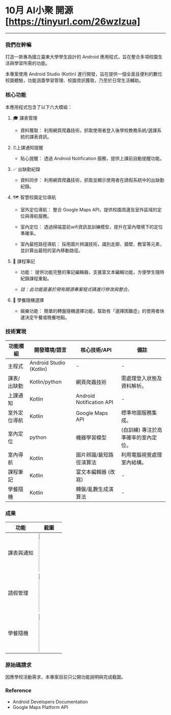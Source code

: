 # 10月 AI小聚 開源 [https://tinyurl.com/26wzlzua]
---
### 我們在幹嘛
打造一款專為國立臺東大學學生設計的 Android 應用程式，旨在整合多項校園生活與學習所需的功能。

本專案使用 Android Studio (Kotlin) 進行開發，旨在提供一個全面且便利的數位校園體驗，功能涵蓋學習管理、校園資訊獲取，乃至於日常生活輔助。

### 核心功能
本應用程式包含了以下六大模組：

1. 🎓 課表管理
    
    - 資料獲取： 利用網頁爬蟲技術，抓取使用者登入後學校教務系統/選課系統的課表資訊。
      
2. ⏰上課通知提醒

    - 貼心提醒： 透過 Android Notification 服務，提供上課前自動提醒功能。

3. ✅ 出缺勤紀錄

    - 資料同步： 利用網頁爬蟲技術，抓取並顯示使用者在請假系統中的出缺勤紀錄。

4. 🗺️ 智慧校園定位導航

    - 室外定位導航： 整合 Google Maps API，提供校園周邊及室外區域的定位與導航服務。
    
    - 室內定位： 透過掃描當前wifi資訊並訓練模型，提升在室內環境下的定位準確率。
    
    - 室內最短路徑導航： 採用圖片辨識技術，識別走廊、牆壁、教室等元素，並計算出最短的室內移動路徑。

5. 📝 課程筆記

    - 功能： 提供功能完整的筆記編輯器，支援富文本編輯功能，方便學生隨時紀錄課程重點。
    
    - *註：此功能是基於現有開源專案程式碼進行修改與整合。*

6. 🍔 學餐隨機選擇

    - 娛樂功能： 簡單的轉盤隨機選擇功能，幫助有「選擇困難症」的使用者快速決定午餐或晚餐地點。

### 技術實現
| 功能模組	| 開發環境/語言 | 核心技術/API | 備註 |
| -- | -- | -- | -- |
| 主程式 | Android Studio (Kotlin) | - |	- |
| 課表/出缺勤	| Kotlin/python | 網頁爬蟲技術	| 需處理登入狀態及資料解析。|
| 上課通知 |	Kotlin |	Android Notification API	| - |
| 室外定位導航 |	Kotlin | Google Maps API	| 標準地圖服務集成。|
| 室內定位 |	python |	機器學習模型 | (自訓練)	專注於高準確率的室內定位。|
| 室內導航	| Kotlin |	圖片辨識/最短路徑演算法 | 利用電腦視覺處理室內結構。|
| 課程筆記	| Kotlin |	富文本編輯器 (改寫) | - |
| 學餐隨機	| Kotlin |	轉盤/亂數生成演算法	| - |

### 成果 
|功能	|截圖|
|--|--|
|課表與通知|<img width="25%" height="25%" alt="image" src="https://github.com/user-attachments/assets/26cd0656-905c-4bbb-9202-16894da21963" />|
|請假管理|<img width="25%" height="25%" alt="image" src="https://github.com/user-attachments/assets/f160f882-2f64-4862-b262-5800031d9af9" />|
|學餐隨機|<img width="25%" height="25%" alt="image" src="https://github.com/user-attachments/assets/2a75c922-2ab4-4e67-8a08-eee0f8071031" />|

### 原始碼請求
因應學校活動需求，本專案目前只公開功能說明與完成截圖。


### Reference
- Android Developers Documentation
- Google Maps Platform API


